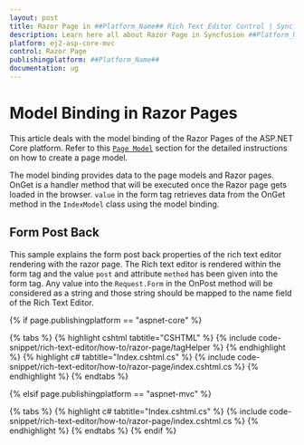 ```yaml
---
layout: post
title: Razor Page in ##Platform_Name## Rich Text Editor Control | Syncfusion
description: Learn here all about Razor Page in Syncfusion ##Platform_Name## Rich Text Editor component of Syncfusion Essential JS 2 and more.
platform: ej2-asp-core-mvc
control: Razor Page
publishingplatform: ##Platform_Name##
documentation: ug
---
```



# Model Binding in Razor Pages

This article deals with the model binding of the Razor Pages of the ASP.NET Core platform. Refer to this [`Page Model`](https://ej2.syncfusion.com/aspnetcore/documentation/getting-started/page-model-binding) section for the detailed instructions on how to create a page model.

The model binding provides data to the page models and Razor pages. OnGet is a handler method that will be executed once the Razor page gets loaded in the browser. `value` in the form tag retrieves data from the OnGet method in the `IndexModel` class using the model binding.

## Form Post Back

This sample explains the form post back properties of the rich text editor rendering with the razor page. The Rich text editor is rendered within the form tag and the value `post` and attribute `method` has been given into the form tag. Any value into the `Request.Form` in the OnPost method will be considered as a string and those string should be mapped to the name field of the Rich Text Editor.

{% if page.publishingplatform == "aspnet-core" %}

{% tabs %}
{% highlight cshtml tabtitle="CSHTML" %}
{% include code-snippet/rich-text-editor/how-to/razor-page/tagHelper %}
{% endhighlight %}
{% highlight c# tabtitle="Index.cshtml.cs" %}
{% include code-snippet/rich-text-editor/how-to/razor-page/index.cshtml.cs %}
{% endhighlight %}
{% endtabs %}

{% elsif page.publishingplatform == "aspnet-mvc" %}

{% tabs %}
{% highlight c# tabtitle="Index.cshtml.cs" %}
{% include code-snippet/rich-text-editor/how-to/razor-page/index.cshtml.cs %}
{% endhighlight %}
{% endtabs %}
{% endif %}

